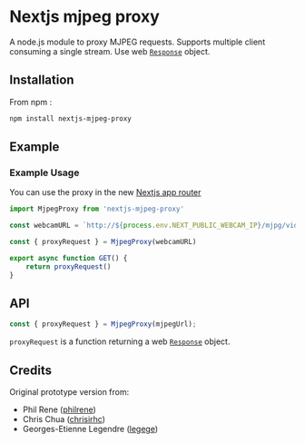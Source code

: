# Nextjs mjpeg proxy

A node.js module to proxy MJPEG requests. Supports multiple client consuming a single stream. Use web [`Response`](https://developer.mozilla.org/en/docs/Web/API/Response) object.

## Installation

From npm :
```bash
npm install nextjs-mjpeg-proxy
```

## Example

### Example Usage

You can use the proxy in the new [Nextjs app router](https://nextjs.org/docs/app/building-your-application/routing/route-handlers)
```ts
import MjpegProxy from 'nextjs-mjpeg-proxy'

const webcamURL = `http://${process.env.NEXT_PUBLIC_WEBCAM_IP}/mjpg/video.mjpg`

const { proxyRequest } = MjpegProxy(webcamURL)

export async function GET() {
    return proxyRequest()
}
```

## API

``` js
const { proxyRequest } = MjpegProxy(mjpegUrl);
``` 

`proxyRequest` is a function returning a web [`Response`](https://developer.mozilla.org/en/docs/Web/API/Response) object.

## Credits

Original prototype version from:
  * Phil Rene ([philrene](http://github.com/philrene))
  * Chris Chua ([chrisirhc](http://github.com/chrisirhc))
  * Georges-Etienne Legendre ([legege](https://github.com/legege))

